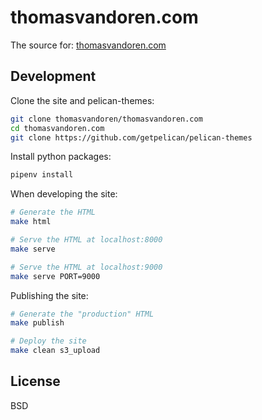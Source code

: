 thomasvandoren.com
==================

The source for: [thomasvandoren.com](https://thomasvandoren.com/)

Development
-----------

Clone the site and pelican-themes:

```bash
git clone thomasvandoren/thomasvandoren.com
cd thomasvandoren.com
git clone https://github.com/getpelican/pelican-themes
```

Install python packages:

```bash
pipenv install
```

When developing the site:

```bash
# Generate the HTML
make html

# Serve the HTML at localhost:8000
make serve

# Serve the HTML at localhost:9000
make serve PORT=9000
```

Publishing the site:

```bash
# Generate the "production" HTML
make publish

# Deploy the site
make clean s3_upload
```

License
-------
BSD
